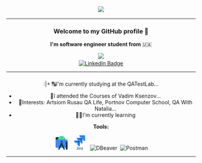 <div align="center">
   <img src="https://media.giphy.com/media/l66giOaErlwyeG47Na/giphy.gif"
 </div>
  
  ---
 ### Welcome to my GitHub profile 👋 
**I'm software engineer student from** 🇺🇦

  <div id="header" align="center">
  <img src="https://media.giphy.com/media/Y34jqOCXhgEsqRLULa/giphy.gif" width="100"/>
 </div>
 <div id="badges">
  <a href="https://www.linkedin.com/in/julia-vo">
   <img src="https://img.shields.io/badge/LinkedIn-blue?style=for-the-badge&logo=linkedin&logoColor=white" alt="LinkedIn Badge"/>
  </a>
 </div>
 
  ---
  ###
  :|+ 🔠I'm currently studying at the QATestLab...
  + 🌅I attended the Courses of Vadim Ksenzov...
  + 💙Interests: Artsiom Rusau QA Life, Portnov Computer School, QA With Natalia...
  + 👩‍💻I'm currently learning 
 
 **Tools:**
  <div>
  <img src="https://github.com/devicons/devicon/blob/master/icons/androidstudio/androidstudio-original.svg" title="Androidstudion" alt="Androidstudio" width="40" height="40"/>&nbsp;
   <img src="https://github.com/devicons/devicon/blob/master/icons/jira/jira-original-wordmark.svg" title="Jira" alt="Jira" width="40" height="40"/>&nbsp;
   <img src="https://upload.wikimedia.org/wikipedia/commons/b/b5/DBeaver_logo.svg" title="DBeaver" alt="DBeaver" width="40" height="40"/>&nbsp;
   <img src="https://www.vectorlogo.zone/logos/getpostman/getpostman-ar21.svg" title="Postman" alt="Postman" width="40" height="40"/>
    
 </div>
 
  ---
 
